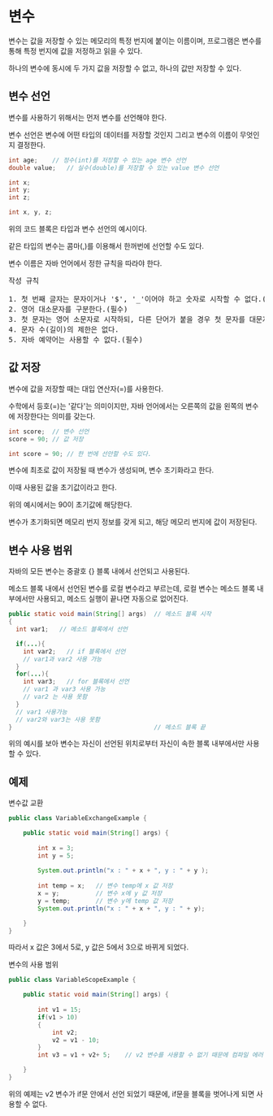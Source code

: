 # 변수

변수는 값을 저장할 수 있는 메모리의 특정 번지에 붙이는 이름이며, 프로그램은 변수를 통해 특정 번지에 값을 저정하고 읽을 수 있다.

하나의 변수에 동시에 두 가지 값을 저장할 수 없고, 하나의 값만 저장할 수 있다.

## 변수 선언
변수를 사용하기 위해서는 먼저 변수를 선언해야 한다.

변수 선언은 변수에 어떤 타입의 데이터를 저장할 것인지 그리고 변수의 이름이 무엇인지 결정한다.

```java
int age;    // 정수(int)를 저장할 수 있는 age 변수 선언
double value;   // 실수(double)를 저장할 수 있는 value 변수 선언

int x;
int y;
int z;

int x, y, z;
```
위의  코드 블록은 타입과 변수 선언의 예시이다.

같은 타입의 변수는 콤마(,)를 이용해서 한꺼번에 선언할 수도 있다.

변수 이름은 자바 언어에서 정한 규칙을 따라야 한다.
<pre>작성 규칙
<cdoe>
1. 첫 번째 글자는 문자이거나 '$', '_'이어야 하고 숫자로 시작할 수 없다.(필수)
2. 영어 대소문자를 구분한다.(필수)
3. 첫 문자는 영어 소문자로 시작하되, 다른 단어가 붙을 경우 첫 문자를 대문자로 한다.(관례)
4. 문자 수(길이)의 제한은 없다.
5. 자바 예약어는 사용할 수 없다.(필수)</code>
</pre>

## 값 저장
변수에 값을 저장할 때는 대입 연산자(=)를 사용한다.

수학에서 등호(=)는 '같다'는 의미이지만, 자바 언어에서는 오른쪽의 값을 왼쪽의 변수에 저장한다는 의미를 갖는다.

```java
int score;  // 변수 선언
score = 90; // 값 저장

int score = 90; // 한 번에 선안할 수도 있다.
```
변수에 최초로 값이 저장될 때 변수가 생성되며, 변수 초기화라고 한다.

이때 사용된 값을 초기값이라고 한다.

위의 예시에서는 90이 초기값에 해당한다.

변수가 초기화되면 메모리 번지 정보를 갖게 되고, 해당 메모리 번지에 값이 저장된다.

## 변수 사용 범위
자바의 모든 변수는 중괄호 {} 블록 내에서 선언되고 사용된다.

메소드 블록 내에서 선언된 변수를 로컬 변수라고 부르는데, 로컬 변수는 메소드 블록 내부에서만 사용되고, 메소드 실행이 끝나면 자동으로 없어진다.

```java
public static void main(String[] args)  // 메소드 블록 시작
{
  int var1;   // 메소드 블록에서 선언

  if(...){
    int var2;   // if 블록에서 선언
    // var1과 var2 사용 가능
  }
  for(...){
    int var3;   // for 블록에서 선언
    // var1 과 var3 사용 가능
    // var2 는 사용 못함
  }
  // var1 사용가능
  // var2와 var3는 사용 못함
}                                       // 메소드 블록 끝
```
위의 예시를 보아 변수는 자신이 선언된 위치로부터 자신이 속한 블록 내부에서만 사용할 수 있다.

## 예제

변수값 교환
```java
public class VariableExchangeExample {

	public static void main(String[] args) {
		
		int x = 3;
		int y = 5;
		
		System.out.println("x : " + x + ", y : " + y );
		
		int temp = x;   // 변수 temp에 x 값 저장
		x = y;          // 변수 x에 y 값 저장
		y = temp;       // 변수 y에 temp 값 저장
		System.out.println("x : " + x + ", y : " + y);

	}
} 
```
따라서 x 값은 3에서 5로, y 값은 5에서 3으로 바뀌게 되었다.

변수의 사용 범위
```java
public class VariableScopeExample {

	public static void main(String[] args) { 
		
		int v1 = 15;
		if(v1 > 10)
		{
			int v2;
			v2 = v1 - 10;
		}
		int v3 = v1 + v2+ 5;	// v2 변수를 사용할 수 없기 때문에 컴파일 에러 발생

	}
}
```
위의 예제는 v2 변수가 if문 안에서 선언 되었기 때문에, if문을 블록을 벗어나게 되면 사용할 수 없다.